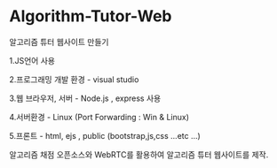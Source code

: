 # Algorithm-Tutor-Web

알고리즘 튜터 웹사이트 만들기

1.JS언어 사용


2.프로그래밍 개발 환경 - visual studio


3.웹 브라우저, 서버 - Node.js , express 사용


4.서버환경 - Linux (Port Forwarding : Win & Linux)


5.프론트 - html, ejs , public (bootstrap,js,css ...etc ...)


알고리즘 채점 오픈소스와 WebRTC를 활용하여 알고리즘 튜터 웹사이트를 제작.
